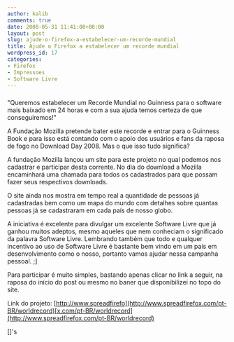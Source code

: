 ```yaml
---
author: kalib
comments: true
date: 2008-05-31 11:41:00+00:00
layout: post
slug: ajude-o-firefox-a-estabelecer-um-recorde-mundial
title: Ajude o Firefox a estabelecer um recorde mundial
wordpress_id: 17
categories:
- Firefox
- Impressoes
- Software Livre
---
```


### 
"Queremos estabelecer um Recorde Mundial no Guinness para o software mais baixado em 24 horas e com a sua ajuda temos certeza de que conseguiremos!"




A Fundação Mozilla pretende bater este recorde e entrar para o Guinness Book e para isso está contando com o apoio dos usuários e fans da raposa de fogo no Download Day 2008. Mas o que isso tudo significa?




A fundação Mozilla lançou um site para este projeto no qual podemos nos cadastrar e participar desta corrente. No dia do download a Mozilla encaminhará uma chamada para todos os cadastrados para que possam fazer seus respectivos downloads.




O site ainda nos mostra em tempo real a quantidade de pessoas já cadastradas bem como um mapa do mundo com detalhes sobre quantas pessoas já se cadastraram em cada país de nosso globo.




A iniciativa é excelente para divulgar um excelente Software Livre que já ganhou muitos adeptos, mesmo aqueles que nem conheciam o significado da palavra Software Livre. Lembrando também que todo e qualquer incentivo ao uso de Software Livre é bastante bem vindo em um país em desenvolvimento como o nosso, portanto vamos ajudar nessa campanha pessoal. ;]




Para participar é muito simples, bastando apenas clicar no link a seguir, na raposa do início do post ou mesmo no baner que disponibilizei no topo do site.




Link do projeto: [http://www.spreadfirefo](http://www.spreadfirefox.com/pt-BR/worldrecord)[x.com/pt-BR/worldrecord](http://www.spreadfirefox.com/pt-BR/worldrecord)




[]'s